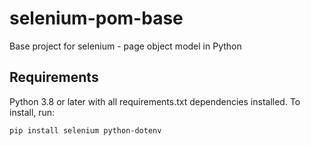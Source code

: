 # selenium-pom-base
Base project for selenium - page object model in Python

## Requirements

Python 3.8 or later with all requirements.txt dependencies installed. To install, run:
```bash
pip install selenium python-dotenv
```
